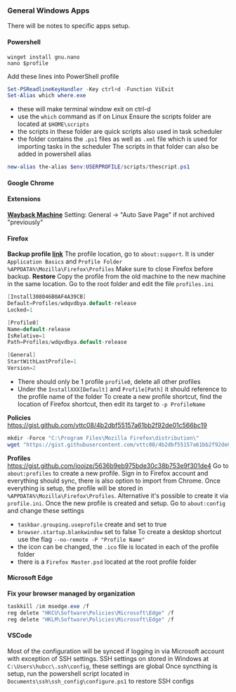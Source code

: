 ### General Windows Apps
There will be notes to specific apps setup.

#### Powershell 
```
winget install gnu.nano
nano $profile
```
Add these lines into PowerShell profile
``` powershell
Set-PSReadlineKeyHandler -Key ctrl+d -Function ViExit
Set-Alias which where.exe
```
- these will make terminal window exit on ctrl-d
- use the `which` command as if on Linux
Ensure the scripts folder are located at `$HOME\scripts`
- the scripts in these folder are quick scripts also used in task scheduler
- the folder contains the `.ps1` files as well as `.xml` file which is used for importing tasks in the scheduler
The scripts in that folder can also be added in powershell alias
```powershell
new-alias the-alias $env:USERPROFILE/scripts/thescript.ps1
```
#### Google Chrome
#### Extensions
**[Wayback Machine](https://chromewebstore.google.com/detail/wayback-machine/fpnmgdkabkmnadcjpehmlllkndpkmiak)**
Setting: General -> "Auto Save Page" if not archived "previously"

#### Firefox
**Backup profile [link](https://support.mozilla.org/en-US/kb/back-and-restore-information-firefox-profiles#w_locate-your-profile-folder)**
The profile location, go to `about:support`. It is under `Application Basics` and `Profile Folder`
`%APPDATA%\Mozilla\Firefox\Profiles`
Make sure to close Firefox before backup.
**Restore**
Copy the profile from the old machine to the new machine in the same location.
Go to the root folder and edit the file `profiles.ini`
```c
[Install308046B0AF4A39CB]
Default=Profiles/wdqvdbya.default-release
Locked=1

[Profile0]
Name=default-release
IsRelative=1
Path=Profiles/wdqvdbya.default-release

[General]
StartWithLastProfile=1
Version=2
```
- There should only be 1 profile `profile0`, delete all other profiles
- Under the `InstallXXX[Default]` and `Profile[Path]` it should reference to the profile name of the folder
To create a new profile shortcut, find the location of Firefox shortcut, then edit its target to `-p ProfileName`


**Policies**
https://gist.github.com/vttc08/4b2dbf55157a61bb2f92de01c566bc19
```powershell
mkdir -Force "C:\Program Files\Mozilla Firefox\distribution\"
wget "https://gist.githubusercontent.com/vttc08/4b2dbf55157a61bb2f92de01c566bc19/raw/0deea321e663c1215c45d4ec6e86446902e95c3c/policies.json" -O "C:\Program Files\Mozilla Firefox\distribution\policies.json"
```
**Profiles**
https://gist.github.com/jooize/5636b9eb975bde30c38b753e9f301de4
Go to `about:profiles` to create a new profile. Sign in to Firefox account and everything should sync, there is also option to import from Chrome. Once everything is setup, the profile will be stored in `%APPDATA%\Mozilla\Firefox\Profiles`. Alternative it's possible to create it via `profile.ini`.
Once the new profile is created and setup. Go to `about:config` and change these settings
- `taskbar.grouping.useprofile` create and set to true
- `browser.startup.blankwindow` set to false
To create a desktop shortcut use the flag `--no-remote -P "Profile Name"`
- the icon can be changed, the `.ico` file is located in each of the profile folder
- there is a `Firefox Master.psd` located at the root profile folder

#### Microsoft Edge
**Fix your browser managed by organization**
```powershell
taskkill /im msedge.exe /f
reg delete "HKCU\Software\Policies\Microsoft\Edge" /f
reg delete "HKLM\Software\Policies\Microsoft\Edge" /f
```

#### VSCode
Most of the configuration will be synced if logging in via Microsoft account with exception of SSH settings.
SSH settings on stored in Windows at `C:\Users\hubcc\.ssh\config`, these settings are global
Once syncthing is setup, run the powershell script located in `Documents\ssh\ssh_config\configure.ps1` to restore SSH configs
